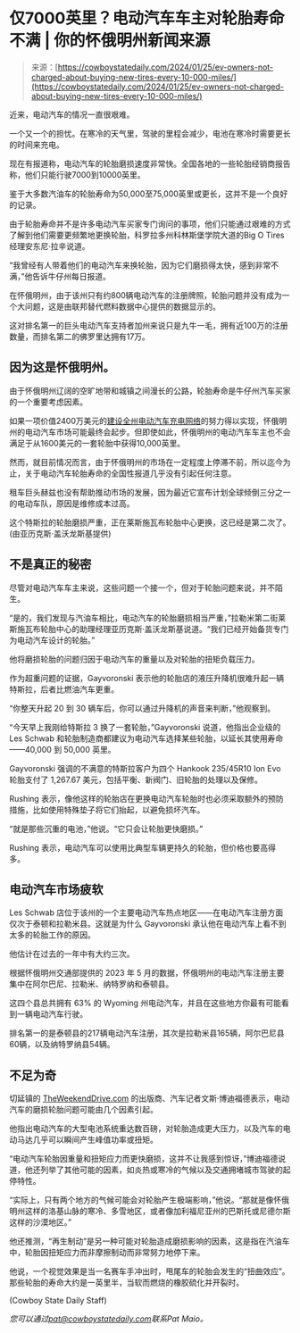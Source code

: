 <!--yml

类别：未分类

日期：2024-05-27 15:13:34

-->

# 仅7000英里？电动汽车车主对轮胎寿命不满 | 你的怀俄明州新闻来源

> 来源：[https://cowboystatedaily.com/2024/01/25/ev-owners-not-charged-about-buying-new-tires-every-10-000-miles/](https://cowboystatedaily.com/2024/01/25/ev-owners-not-charged-about-buying-new-tires-every-10-000-miles/)

近来，电动汽车的情况一直很艰难。

一个又一个的担忧。在寒冷的天气里，驾驶的里程会减少，电池在寒冷时需要更长的时间来充电。

现在有报道称，电动汽车的轮胎磨损速度非常快。全国各地的一些轮胎经销商报告称，他们只能行驶7000到10000英里。

鉴于大多数汽油车的轮胎寿命为50,000至75,000英里或更长，这并不是一个良好的记录。

由于轮胎寿命并不是许多电动汽车买家专门询问的事项，他们只能通过艰难的方式了解到他们需要更频繁地更换轮胎，科罗拉多州科林斯堡学院大道的Big O Tires经理安东尼·拉辛说道。

“我曾经有人带着他们的电动汽车来换轮胎，因为它们磨损得太快，感到非常不满，”他告诉牛仔州每日报道。

在怀俄明州，由于该州只有约800辆电动汽车的注册牌照，轮胎问题并没有成为一个大问题，这是由联邦替代燃料数据中心提供的数据显示的。

这对排名第一的巨头电动汽车支持者加州来说只是九牛一毛，拥有近100万的注册数量，而排名第二的佛罗里达拥有17万。

## 因为这是怀俄明州。

由于怀俄明州辽阔的空旷地带和城镇之间漫长的公路，轮胎寿命是牛仔州汽车买家的一个重要考虑因素。

如果一项价值2400万美元的[建设全州电动汽车充电网络](https://cowboystatedaily.com/2024/01/22/potential-wyoming-ev-charging-station-owners-say-investment-in-them-too-shaky/)的努力得以实现，怀俄明州的电动汽车市场可能最终会起步。但即使如此，怀俄明州的电动汽车车主也不会满足于从1600美元的一套轮胎中获得10,000英里。

然而，就目前情况而言，由于怀俄明州的市场在一定程度上停滞不前，所以迄今为止，关于电动汽车轮胎寿命的全国性报道几乎没有引起任何注意。

租车巨头赫兹也没有帮助推动市场的发展，因为最近它宣布计划全球倾倒三分之一的电动车队，原因是维修成本过高。

这个特斯拉的轮胎磨损严重，正在莱斯施瓦布轮胎中心更换，这已经是第二次了。(由亚历克斯·盖沃龙斯基提供)

## 不是真正的秘密

尽管对电动汽车车主来说，这些问题一个接一个，但对于轮胎问题来说，并不陌生。

“是的，我们发现与汽油车相比，电动汽车的轮胎磨损相当严重，”拉勒米第二街莱斯施瓦布轮胎中心的助理经理亚历克斯·盖沃龙斯基说道。“我们已经开始备货专门为电动汽车设计的轮胎。”

他将磨损轮胎的问题归因于电动汽车的重量以及对轮胎的扭矩负载压力。

作为超重问题的证据，Gayvoronski 表示他的轮胎店的液压升降机很难升起一辆特斯拉，后者比燃油汽车更重。

“你整天升起 20 到 30 辆车后，你可以通过升降机的声音来判断，”他观察到。

“今天早上我刚给特斯拉 3 换了一套轮胎，”Gayvoronski 说道，他指出企业级的 Les Schwab 和轮胎制造商都建议为电动汽车选择某些轮胎，以延长其使用寿命——40,000 到 50,000 英里。

Gayvoronski 强调的不满意的特斯拉客户为四个 Hankook 235/45R10 Ion Evo 轮胎支付了 1,267.67 美元，包括平衡、新阀门、旧轮胎的处理以及保修。

Rushing 表示，像他这样的轮胎店在更换电动汽车轮胎时也必须采取额外的预防措施，比如使用特殊垫子将它们抬起，以避免损坏汽车。

“就是那些沉重的电池，”他说。“它只会让轮胎更快磨损。”

Rushing 表示，电动汽车可以使用比典型车辆更持久的轮胎，但价格也要高得多。

## 电动汽车市场疲软

Les Schwab 店位于该州的一个主要电动汽车热点地区——在电动汽车注册方面仅次于泰顿和拉勒米县。这就是为什么 Gayvoronski 承认他在电动汽车上看不到太多的轮胎工作的原因。

他估计在过去的一年中有大约三次。

根据怀俄明州交通部提供的 2023 年 5 月的数据，怀俄明州的电动汽车注册主要集中在阿尔巴尼、拉勒米、纳特罗纳和泰顿县。

这四个县总共拥有 63% 的 Wyoming 州电动汽车，并且在这些地方你最有可能看到一辆电动汽车行驶。

排名第一的是泰顿县的217辆电动汽车注册，其次是拉勒米县165辆，阿尔巴尼县60辆，以及纳特罗纳县54辆。

## 不足为奇

切延镇的 [TheWeekendDrive.com](http://TheWeekendDrive.com) 的出版商、汽车记者文斯·博迪福德表示，电动汽车的磨损轮胎问题可能由几个因素引起。

他指出电动汽车的大型电池系统重达数百磅，对轮胎造成更大压力，以及汽车的电动马达几乎可以瞬间产生峰值功率或扭矩。

“电动汽车轮胎因重量和扭矩应力而更快磨损，这并不让我感到惊讶，”博迪福德说道，他还列举了其他可能的因素，如炎热或寒冷的气候以及交通拥堵城市驾驶的起停特性。

“实际上，只有两个地方的气候可能会对轮胎产生极端影响，”他说。“那就是像怀俄明州这样的洛基山脉的寒冷、多雪地区，或者像加利福尼亚州的巴斯托或尼德尔斯这样的沙漠地区。”

他还推测，“再生制动”是另一种可能对轮胎造成磨损影响的因素，这是指在汽油车中，轮胎因扭矩应力而非摩擦制动而非常努力地停下来。

他说，一个视觉效果是当一名赛车手冲出时，甩尾车的轮胎会发生的“扭曲效应”。那些轮胎的寿命大约是一英里半，当软而燃烧的橡胶硫化并开裂时。

(Cowboy State Daily Staff)

*您可以通过[pat@cowboystatedaily.com](mailto:pat@cowboystatedaily.com)联系Pat Maio。*
